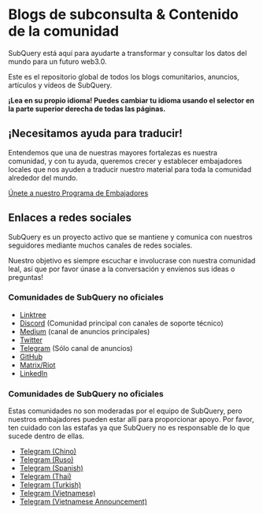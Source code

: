 # Blogs de subconsulta & Contenido de la comunidad

SubQuery está aquí para ayudarte a transformar y consultar los datos del mundo para un futuro web3.0.

Este es el repositorio global de todos los blogs comunitarios, anuncios, artículos y vídeos de SubQuery.

**¡Lea en su propio idioma! Puedes cambiar tu idioma usando el selector en la parte superior derecha de todas las páginas.**

## ¡Necesitamos ayuda para traducir!

Entendemos que una de nuestras mayores fortalezas es nuestra comunidad, y con tu ayuda, queremos crecer y establecer embajadores locales que nos ayuden a traducir nuestro material para toda la comunidad alrededor del mundo.

[Únete a nuestro Programa de Embajadores](https://doc.subquery.network/miscellaneous/ambassadors.html)

## Enlaces a redes sociales

SubQuery es un proyecto activo que se mantiene y comunica con nuestros seguidores mediante muchos canales de redes sociales.

Nuestro objetivo es siempre escuchar e involucrase con nuestra comunidad leal, así que por favor únase a la conversación y envíenos sus ideas o preguntas!

### Comunidades de SubQuery no oficiales

- [Linktree](https://linktr.ee/subquerynetwork)
- [Discord](https://discord.com/invite/subquery) (Comunidad principal con canales de soporte técnico)
- [Medium](https://subquery.medium.com) (canal de anuncios principales)
- [Twitter](https://twitter.com/subquerynetwork)
- [Telegram](https://t.me/subquerynetwork) (Sólo canal de anuncios)
- [GitHub](https://github.com/SubQuery/subql)
- [Matrix/Riot](https://matrix.to/#/#subquery:matrix.org)
- [LinkedIn](https://www.linkedin.com/company/subquery)

### Comunidades de SubQuery no oficiales

Estas comunidades no son moderadas por el equipo de SubQuery, pero nuestros embajadores pueden estar allí para proporcionar apoyo. Por favor, ten cuidado con las estafas ya que SubQuery no es responsable de lo que sucede dentro de ellas.

- [Telegram (Chino)](https://t.me/subquerychina)
- [Telegram (Ruso)](https://t.me/SubQuery_russia)
- [Telegram (Spanish)](https://t.me/SubQueryES)
- [Telegram (Thai)](https://t.me/subquerynetworkthai)
- [Telegram (Turkish)](https://t.me/subquery_TR)
- [Telegram (Vietnamese)](https://t.me/subqueryvietnam)
- [Telegram (Vietnamese Announcement)](https://t.me/subqueryannvn)

